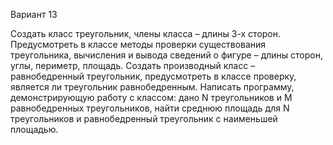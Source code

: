 Вариант 13

Создать класс треугольник, члены класса – длины 3-х сторон. Предусмотреть в классе методы
проверки существования треугольника, вычисления и вывода сведений о фигуре – длины сторон, углы,
периметр, площадь. Создать производный класс – равнобедренный треугольник, предусмотреть в
классе проверку, является ли треугольник равнобедренным. Написать программу, демонстрирующую
работу с классом: дано N треугольников и M равнобедренных треугольников, найти среднюю площадь
для N треугольников и равнобедренный треугольник с наименьшей площадью. 
